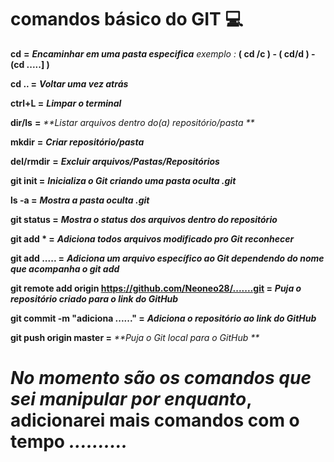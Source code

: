# comandos básico do GIT :computer:

**cd** **=** _**Encaminhar em uma pasta especifica**_   _exemplo :_ **( cd /c ) - ( cd/d ) - (cd .....] )**

**cd .. =** _**Voltar uma vez atrás**_

**ctrl+L =** _**Limpar o terminal**_

**dir/ls** **=** _**Listar arquivos dentro do(a) repositório/pasta **_

**mkdir** **=** _**Criar repositório/pasta**_

**del/rmdir** **=** _**Excluir arquivos/Pastas/Repositórios**_

**git init =** _**Inicializa o Git criando uma pasta oculta .git**_

**ls -a =** _**Mostra  a pasta oculta .git**_

**git status =** _**Mostra o status dos arquivos dentro do repositório**_

**git add * =** _**Adiciona todos arquivos modificado pro Git reconhecer**_

**git add ..... =** **_Adiciona um arquivo específico ao Git dependendo do nome que acompanha o git add_**  

**git remote add origin https://github.com/Neoneo28/.......git =** _**Puja o repositório criado para o link do GitHub**_

**git commit -m "adiciona ......" =** _**Adiciona o repositório ao link do GitHub**_

**git push origin master =** _**Puja o Git local para o GitHub **_



# _No momento são os comandos que sei manipular por enquanto_, adicionarei mais comandos com o tempo _.........._

